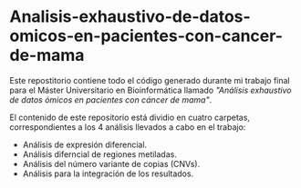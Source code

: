 # Analisis-exhaustivo-de-datos-omicos-en-pacientes-con-cancer-de-mama
Este repostitorio contiene todo el código generado durante mi trabajo final para el Máster Universitario en Bioinformática llamado *"Análisis exhaustivo de datos ómicos en pacientes con cáncer de mama"*.

El contenido de este repositorio está dividio en cuatro carpetas, correspondientes a los 4 análisis llevados a cabo en el trabajo:
- Análisis de expresión diferencial.
- Análisis diferncial de regiones metiladas.
- Análisis del número variante de copias (CNVs).
- Análisis para la integración de los resultados.


